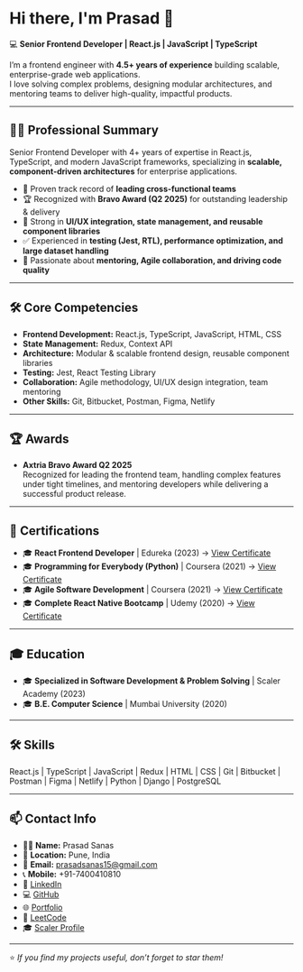 # Hi there, I'm Prasad 👋  

💻 **Senior Frontend Developer | React.js | JavaScript | TypeScript**  

I’m a frontend engineer with **4.5+ years of experience** building scalable, enterprise-grade web applications.  
I love solving complex problems, designing modular architectures, and mentoring teams to deliver high-quality, impactful products.  

---

## 🧑‍💼 Professional Summary  
Senior Frontend Developer with 4+ years of expertise in React.js, TypeScript, and modern JavaScript frameworks, specializing in **scalable, component-driven architectures** for enterprise applications.  

- 🚀 Proven track record of **leading cross-functional teams**  
- 🏆 Recognized with **Bravo Award (Q2 2025)** for outstanding leadership & delivery  
- 🎨 Strong in **UI/UX integration, state management, and reusable component libraries**  
- ✅ Experienced in **testing (Jest, RTL), performance optimization, and large dataset handling**  
- 🤝 Passionate about **mentoring, Agile collaboration, and driving code quality**  

---

## 🛠 Core Competencies  
- **Frontend Development:** React.js, TypeScript, JavaScript, HTML, CSS  
- **State Management:** Redux, Context API  
- **Architecture:** Modular & scalable frontend design, reusable component libraries  
- **Testing:** Jest, React Testing Library  
- **Collaboration:** Agile methodology, UI/UX design integration, team mentoring  
- **Other Skills:** Git, Bitbucket, Postman, Figma, Netlify  

---

## 🏆 Awards  
- **Axtria Bravo Award Q2 2025**  
  Recognized for leading the frontend team, handling complex features under tight timelines, and mentoring developers while delivering a successful product release.  

---

## 📜 Certifications  
- 🎓 **React Frontend Developer** | Edureka (2023) → [View Certificate](https://www.edureka.co/certificates/mycertificate/85cca2f0347e07dce6ba4d17b297a002)  
- 🎓 **Programming for Everybody (Python)** | Coursera (2021) → [View Certificate](https://www.coursera.org/account/accomplishments/certificate/38Q62PVZCYHC)  
- 🎓 **Agile Software Development** | Coursera (2021) → [View Certificate](https://www.coursera.org/account/accomplishments/certificate/NACWHEUSXSJL)  
- 🎓 **Complete React Native Bootcamp** | Udemy (2020) → [View Certificate](https://www.udemy.com/certificate/UC-da307b88-42e7-41fd-8aa3-c555a365ba72/)  

---

## 🎓 Education  
- 🎓 **Specialized in Software Development & Problem Solving** | Scaler Academy (2023)  
- 🎓 **B.E. Computer Science** | Mumbai University (2020)  

---

## 🛠 Skills  
React.js | TypeScript | JavaScript | Redux | HTML | CSS | Git | Bitbucket | Postman | Figma | Netlify | Python | Django | PostgreSQL  

---

## 📫 Contact Info  
- 👨‍💻 **Name:** Prasad Sanas  
- 📍 **Location:** Pune, India  
- 📧 **Email:** [prasadsanas15@gmail.com](mailto:prasadsanas15@gmail.com)  
- 📞 **Mobile:** +91-7400410810  
- 💼 [LinkedIn](https://www.linkedin.com/in/prasadsanas/)  
- 💻 [GitHub](https://github.com/prasadsanas)  
- 🌐 [Portfolio](https://prasadsanas.in/)  
- 🧩 [LeetCode](https://leetcode.com/u/prasadsanas/)  
- 🎓 [Scaler Profile](https://www.scaler.com/academy/profile/9d37a73265f7/)  

---

⭐️ *If you find my projects useful, don’t forget to star them!*  
